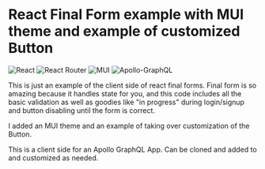 # React Final Form example with MUI theme and example of customized Button

![React](https://img.shields.io/badge/react-%2320232a.svg?style=for-the-badge&logo=react&logoColor=%2361DAFB)
![React Router](https://img.shields.io/badge/React_Router-CA4245?style=for-the-badge&logo=react-router&logoColor=white)
![MUI](https://img.shields.io/badge/MUI-%230081CB.svg?style=for-the-badge&logo=mui&logoColor=white)
![Apollo-GraphQL](https://img.shields.io/badge/-ApolloGraphQL-311C87?style=for-the-badge&logo=apollo-graphql)

This is just an example of the client side of react final forms. Final form is so amazing because it handles state for you, and this code includes all the basic validation as well as goodies like "in progress" during login/signup and button disabling until the form is correct. 

I added an MUI theme and an example of taking over customization of the Button. 

This is a client side for an Apollo GraphQL App. Can be cloned and added to and customized as needed. 